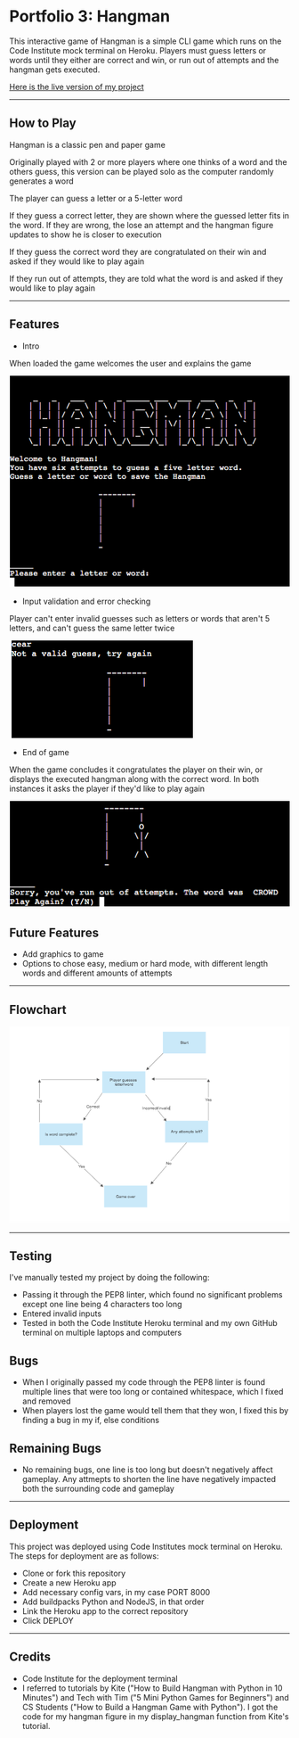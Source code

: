 # Portfolio 3: Hangman

This interactive game of Hangman is a simple CLI game which runs on the Code Institute mock terminal on Heroku. Players must guess letters or words until they either are correct and win, or run out of attempts and the hangman gets executed.

<a href="https://portfolio-3-hangman.herokuapp.com/" target="_blank" rel="noopener">Here is the live version of my project</a>

----

## How to Play

Hangman is a classic pen and paper game

Originally played with 2 or more players where one thinks of a word and the others guess, this version can be played solo as the computer randomly generates a word

The player can guess a letter or a 5-letter word

If they guess a correct letter, they are shown where the guessed letter fits in the word. If they are wrong, the lose an attempt and the hangman figure updates to show he is closer to execution

If they guess the correct word they are congratulated on their win and asked if they would like to play again

If they run out of attempts, they are told what the word is and asked if they would like to play again

----

## Features

* Intro

When loaded the game welcomes the user and explains the game

![game intro](/images/hangman-intro.png)

* Input validation and error checking

Player can't enter invalid guesses such as letters or words that aren't 5 letters, and can't guess the same letter twice

![invalid guess](/images/invalid-guess.png)

* End of game

When the game concludes it congratulates the player on their win, or displays the executed hangman along with the correct word. In both instances it asks the player if they'd like to play again

![end of game](/images/game-conclusion.png)

## Future Features

* Add graphics to game
* Options to chose easy, medium or hard mode, with different length words and different amounts of attempts

----

## Flowchart

![flowchart](/images/flowchart.png)

----

## Testing

I've manually tested my project by doing the following:

* Passing it through the PEP8 linter, which found no significant problems except one line being 4 characters too long
* Entered invalid inputs
* Tested in both the Code Institute Heroku terminal and my own GitHub terminal on multiple laptops and computers

## Bugs

* When I originally passed my code through the PEP8 linter is found multiple lines that were too long or contained whitespace, which I fixed and removed
* When players lost the game would tell them that they won, I fixed this by finding a bug in my if, else conditions

## Remaining Bugs

* No remaining bugs, one line is too long but doesn't negatively affect gameplay. Any attmepts to shorten the line have negatively impacted both the surrounding code and gameplay

-----

## Deployment

This project was deployed using Code Institutes mock terminal on Heroku. The steps for deployment are as follows:

* Clone or fork this repository
* Create a new Heroku app
* Add necessary config vars, in my case PORT 8000
* Add buildpacks Python and NodeJS, in that order
* Link the Heroku app to the correct repository
* Click DEPLOY

----

## Credits

* Code Institute for the deployment terminal
* I referred to tutorials by Kite ("How to Build Hangman with Python in 10 Minutes") and Tech with Tim ("5 Mini Python Games for Beginners") and CS Students ("How to Build a Hangman Game with Python"). I got the code for my hangman figure in my display_hangman function from Kite's tutorial.